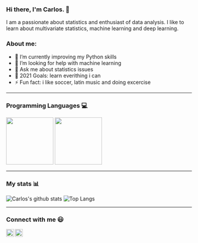 ### Hi there, I'm Carlos. 👋
I am a passionate about statistics and enthusiast of data analysis. I like to learn about multivariate statistics, machine learning and deep learning.

### About me:
- 🌱 I’m currently improving my Python skills
- 🤔 I’m looking for help with machine learning
- 💬 Ask me about statistics issues
- 🥅 2021 Goals: learn everithing i can
- ⚡ Fun fact: i like soccer, latin music and doing excercise

---

### Programming Languages 💻
<img src="https://github.com/abranhe/programming-languages-logos/blob/master/src/r/r.svg"  height="128px"/> <img src="https://github.com/abranhe/programming-languages-logos/blob/master/src/python/python.svg" height="128px"/>  

---

### My stats 📊
<!--- 
To visualize stats visit: https://github.com/anuraghazra/github-readme-stats 
--->
![Carlos's github stats](https://github-readme-stats.vercel.app/api?username=carlostorrescubila&show_icons=true)
![Top Langs](https://github-readme-stats.vercel.app/api/top-langs/?username=carlostorrescubila)

---

### Connect with me 😃
<a href="https://www.linkedin.com/in/carlos-alfredo-torres-cubilla/" target="_blank">
  <img align="left" alt="Linkedin" width="21px" src="https://firebasestorage.googleapis.com/v0/b/github--images.appspot.com/o/Github%20images%2Flinkedin.svg?alt=media&token=0e662ab8-db11-475a-9c43-18d89bcdfde0"/>
</a>
<a href="https://twitter.com/carlos_tc22" target="_blank">
  <img align="left" alt="Twitter" width="21px" src="https://firebasestorage.googleapis.com/v0/b/github--images.appspot.com/o/Github%20images%2Ftwitter.svg?alt=media&token=0e4ffc45-d873-47ee-b08c-9b98b4fe66cf"/>
 </a>
